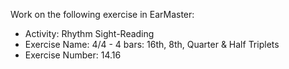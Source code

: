 Work on the following exercise in EarMaster:
- Activity: Rhythm Sight-Reading
- Exercise Name: 4/4 - 4 bars: 16th, 8th, Quarter & Half Triplets
- Exercise Number: 14.16
